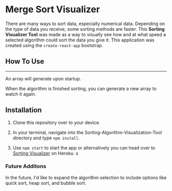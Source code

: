 # Merge Sort Visualizer

There are many ways to sort data, especially numerical data. Depending on the type of data you receive, some sorting methods are faster. This **Sorting Visualizer Tool** was made as a way to visually see how and at what speed a selected algorithm could sort the data you give it. This application was created using the `create-react-app` bootstrap.

## How To Use
---

An array will generate upon startup.

When the algorithm is finished sorting, you can generate a new array to watch it again.

## Installation

1. Clone this repository over to your device.

2. In your terminal, navigate into the Sorting-Algorithm-Visualization-Tool directory and type `npm install`.

3. Use `npm start` to start the app or alternatively you can head over to [Sorting Visualizer](https://nes-elliott.github.io/Sorting-Algorithm-Visualization-Tool/) on Heroku.
s

### Future Additons

In the future, I'd like to expand the algorithm selection to include options like quick sort, heap sort, and bubble sort.